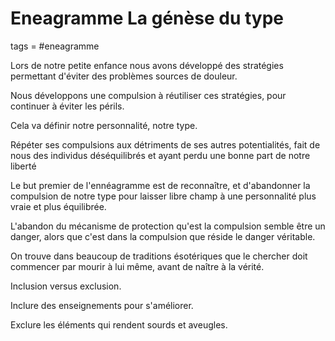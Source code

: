 # Eneagramme La génèse du type
tags = #eneagramme

Lors de notre petite enfance nous avons développé des stratégies permettant d'éviter des problèmes sources de douleur.

Nous développons une compulsion à réutiliser ces stratégies, pour continuer à éviter les périls.

Cela va définir notre personnalité, notre type.

Répéter ses compulsions aux détriments de ses autres potentialités, fait de nous des individus déséquilibrés et ayant perdu une bonne part de notre liberté

Le but premier de l'ennéagramme est de reconnaître, et d'abandonner la compulsion de notre type pour laisser libre champ à une personnalité plus vraie et plus équilibrée.

L'abandon du mécanisme de protection qu'est la compulsion semble être un danger, alors que c'est dans la compulsion que réside le danger véritable.

On trouve dans beaucoup de traditions ésotériques que le chercher doit commencer par mourir à lui même, avant de naître à la vérité.

Inclusion versus exclusion.

Inclure des enseignements pour s'améliorer.

Exclure les éléments qui rendent sourds et aveugles.

